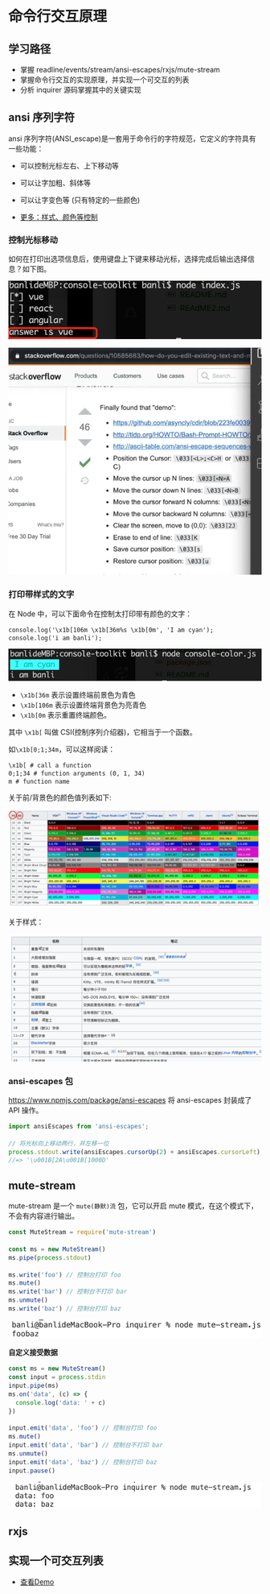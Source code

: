 # 命令行交互原理

## 学习路径

- 掌握 readline/events/stream/ansi-escapes/rxjs/mute-stream
- 掌握命令行交互的实现原理，并实现一个可交互的列表
- 分析 inquirer 源码掌握其中的关键实现

## ansi 序列字符

ansi 序列字符(ANSI_escape)是一套用于命令行的字符规范，它定义的字符具有一些功能：

- 可以控制光标左右、上下移动等
- 可以让字加粗、斜体等
- 可以让字变色等 (只有特定的一些颜色)

- [更多：样式、颜色等控制](https://en.wikipedia.org/wiki/ANSI_escape_code#Colors)


### 控制光标移动

如何在打印出选项信息后，使用键盘上下键来移动光标，选择完成后输出选择信息？如下图。

![](imgs/2021-06-20-17-59-10.png)

![](imgs/2021-03-10-15-31-21.png)

### 打印带样式的文字

在 Node 中，可以下面命令在控制太打印带有颜色的文字：

```
console.log('\x1b[106m \x1b[36m%s \x1b[0m', 'I am cyan');
console.log('i am banli');
```

![](imgs/2021-06-20-18-18-26.png)

- `\x1b[36m` 表示设置终端前景色为青色
- `\x1b[106m` 表示设置终端背景色为亮青色
- `\x1b[0m` 表示重置终端颜色。

其中 `\x1b[` 叫做 CSI(控制序列介绍器)，它相当于一个函数。

如`\x1b[0;1;34m`，可以这样阅读：

```
\x1b[ # call a function
0;1;34 # function arguments (0, 1, 34)
m # function name
```

关于前/背景色的颜色值列表如下:

![](imgs/2021-06-20-18-12-54.png)

关于样式：

![](imgs/2021-06-20-18-40-10.png)

### ansi-escapes 包

<https://www.npmjs.com/package/ansi-escapes> 将 ansi-escapes 封装成了 API 操作。


```js
import ansiEscapes from 'ansi-escapes';

// 将光标向上移动两行，并左移一位
process.stdout.write(ansiEscapes.cursorUp(2) + ansiEscapes.cursorLeft);
//=> '\u001B[2A\u001B[1000D'
```

## mute-stream

mute-stream 是一个 `mute(静默)流` 包，它可以开启 mute 模式，在这个模式下，不会有内容进行输出。

```js
const MuteStream = require('mute-stream')

const ms = new MuteStream()
ms.pipe(process.stdout)

ms.write('foo') // 控制台打印 foo
ms.mute()
ms.write('bar') // 控制台不打印 bar
ms.unmute()
ms.write('baz') // 控制台打印 baz
```

![](imgs/2022-07-24-19-04-26.png)

**自定义接受数据**

```js
const ms = new MuteStream()
const input = process.stdin
input.pipe(ms)
ms.on('data', (c) => {
  console.log('data: ' + c)
})

input.emit('data', 'foo') // 控制台打印 foo
ms.mute()
input.emit('data', 'bar') // 控制台不打印 bar
ms.unmute()
input.emit('data', 'baz') // 控制台打印 baz
input.pause()
```

![](imgs/2022-07-24-19-04-06.png)

## rxjs


## 实现一个可交互列表

- [查看Demo](../__tests__/inquirer/list.js)
